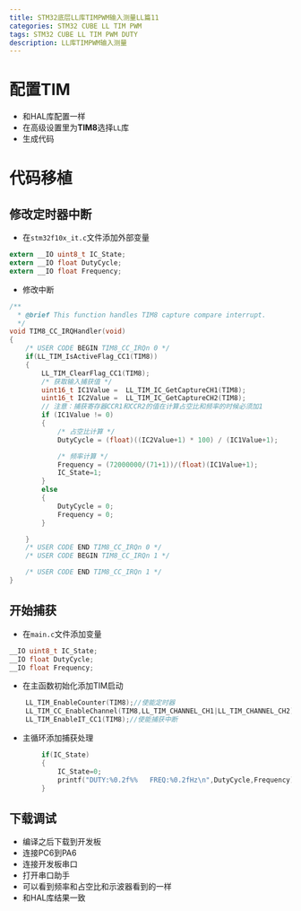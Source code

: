 ```yaml
---
title: STM32底层LL库TIMPWM输入测量LL篇11
categories: STM32 CUBE LL TIM PWM
tags: STM32 CUBE LL TIM PWM DUTY
description: LL库TIMPWM输入测量
---
```

# 配置TIM
- 和HAL库配置一样
- 在高级设置里为**TIM8**选择`LL`库
- 生成代码

# 代码移植
## 修改定时器中断
- 在`stm32f10x_it.c`文件添加外部变量

```c
extern __IO uint8_t IC_State;
extern __IO float DutyCycle;
extern __IO float Frequency;
```
- 修改中断

```c
/**
  * @brief This function handles TIM8 capture compare interrupt.
  */
void TIM8_CC_IRQHandler(void)
{
    /* USER CODE BEGIN TIM8_CC_IRQn 0 */
    if(LL_TIM_IsActiveFlag_CC1(TIM8))
    {
        LL_TIM_ClearFlag_CC1(TIM8);
        /* 获取输入捕获值 */
        uint16_t IC1Value =  LL_TIM_IC_GetCaptureCH1(TIM8);
        uint16_t IC2Value =  LL_TIM_IC_GetCaptureCH2(TIM8);
        // 注意：捕获寄存器CCR1和CCR2的值在计算占空比和频率的时候必须加1
        if (IC1Value != 0)
        {
            /* 占空比计算 */
            DutyCycle = (float)((IC2Value+1) * 100) / (IC1Value+1);

            /* 频率计算 */
            Frequency = (72000000/(71+1))/(float)(IC1Value+1);
            IC_State=1;
        }
        else
        {
            DutyCycle = 0;
            Frequency = 0;
        }

    }
    /* USER CODE END TIM8_CC_IRQn 0 */
    /* USER CODE BEGIN TIM8_CC_IRQn 1 */

    /* USER CODE END TIM8_CC_IRQn 1 */
}
```
## 开始捕获
- 在`main.c`文件添加变量

```c
__IO uint8_t IC_State;
__IO float DutyCycle;
__IO float Frequency;
```

- 在主函数初始化添加TIM启动

```c
    LL_TIM_EnableCounter(TIM8);//使能定时器
    LL_TIM_CC_EnableChannel(TIM8,LL_TIM_CHANNEL_CH1|LL_TIM_CHANNEL_CH2);//使能通道1和通道2
    LL_TIM_EnableIT_CC1(TIM8);//使能捕获中断
```
- 主循环添加捕获处理

```c
        if(IC_State)
        {
            IC_State=0;
            printf("DUTY:%0.2f%%   FREQ:%0.2fHz\n",DutyCycle,Frequency);
        }
```
## 下载调试
- 编译之后下载到开发板
- 连接PC6到PA6
- 连接开发板串口
- 打开串口助手
- 可以看到频率和占空比和示波器看到的一样
- 和HAL库结果一致
